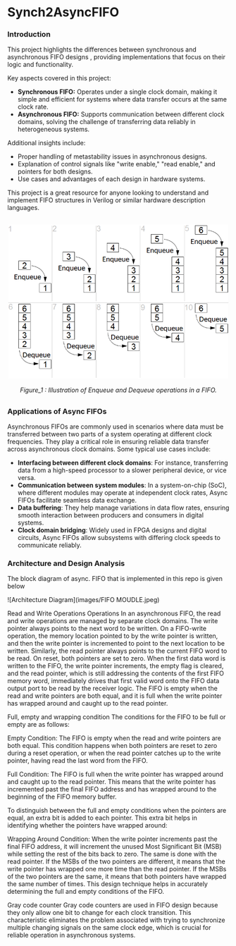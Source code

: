 # Synch2AsyncFIFO
### Introduction 

This project highlights the differences between synchronous and asynchronous FIFO designs , providing implementations that focus on their logic and functionality.  

Key aspects covered in this project:  
- **Synchronous FIFO:** Operates under a single clock domain, making it simple and efficient for systems where data transfer occurs at the same clock rate.  
- **Asynchronous FIFO:** Supports communication between different clock domains, solving the challenge of transferring data reliably in heterogeneous systems.  

Additional insights include:  
- Proper handling of metastability issues in asynchronous designs.  
- Explanation of control signals like "write enable," "read enable," and pointers for both designs.  
- Use cases and advantages of each design in hardware systems.  

This project is a great resource for anyone looking to understand and implement FIFO structures in Verilog or similar hardware description languages.

<div style="text-align: center; margin: 30px 0;">
    <img src="images/Fifo_queue.png" alt="FIFO Queue Operations" width="500">
    <p><i>Figure_1 : Illustration of Enqueue and Dequeue operations in a FIFO.</i></p>
</div>

### Applications of Async FIFOs

Asynchronous FIFOs are commonly used in scenarios where data must be transferred between two parts of a system operating at different clock frequencies. They play a critical role in ensuring reliable data transfer across asynchronous clock domains. Some typical use cases include:

- **Interfacing between different clock domains**: For instance, transferring data from a high-speed processor to a slower peripheral device, or vice versa.
- **Communication between system modules**: In a system-on-chip (SoC), where different modules may operate at independent clock rates, Async FIFOs facilitate seamless data exchange.
- **Data buffering**: They help manage variations in data flow rates, ensuring smooth interaction between producers and consumers in digital systems.
- **Clock domain bridging**: Widely used in FPGA designs and digital circuits, Async FIFOs allow subsystems with differing clock speeds to communicate reliably.

### Architecture and Design Analysis

The block diagram of async. FIFO that is implemented in this repo is given below

![Architecture Diagram](images/FIFO MOUDLE.jpeg)

Read and Write Operations
Operations
In an asynchronous FIFO, the read and write operations are managed by separate clock domains. The write pointer always points to the next word to be written. On a FIFO-write operation, the memory location pointed to by the write pointer is written, and then the write pointer is incremented to point to the next location to be written. Similarly, the read pointer always points to the current FIFO word to be read. On reset, both pointers are set to zero. When the first data word is written to the FIFO, the write pointer increments, the empty flag is cleared, and the read pointer, which is still addressing the contents of the first FIFO memory word, immediately drives that first valid word onto the FIFO data output port to be read by the receiver logic. The FIFO is empty when the read and write pointers are both equal, and it is full when the write pointer has wrapped around and caught up to the read pointer.

Full, empty and wrapping condition
The conditions for the FIFO to be full or empty are as follows:

Empty Condition: The FIFO is empty when the read and write pointers are both equal. This condition happens when both pointers are reset to zero during a reset operation, or when the read pointer catches up to the write pointer, having read the last word from the FIFO.

Full Condition: The FIFO is full when the write pointer has wrapped around and caught up to the read pointer. This means that the write pointer has incremented past the final FIFO address and has wrapped around to the beginning of the FIFO memory buffer.

To distinguish between the full and empty conditions when the pointers are equal, an extra bit is added to each pointer. This extra bit helps in identifying whether the pointers have wrapped around:

Wrapping Around Condition: When the write pointer increments past the final FIFO address, it will increment the unused Most Significant Bit (MSB) while setting the rest of the bits back to zero. The same is done with the read pointer. If the MSBs of the two pointers are different, it means that the write pointer has wrapped one more time than the read pointer. If the MSBs of the two pointers are the same, it means that both pointers have wrapped the same number of times.
This design technique helps in accurately determining the full and empty conditions of the FIFO.

Gray code counter
Gray code counters are used in FIFO design because they only allow one bit to change for each clock transition. This characteristic eliminates the problem associated with trying to synchronize multiple changing signals on the same clock edge, which is crucial for reliable operation in asynchronous systems.


